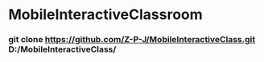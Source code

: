 # MobileInteractiveClassroom

### git clone https://github.com/Z-P-J/MobileInteractiveClass.git D:/MobileInteractiveClass/
